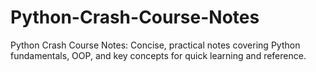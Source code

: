 # Python-Crash-Course-Notes
Python Crash Course Notes: Concise, practical notes covering Python fundamentals, OOP, and key concepts for quick learning and reference.
